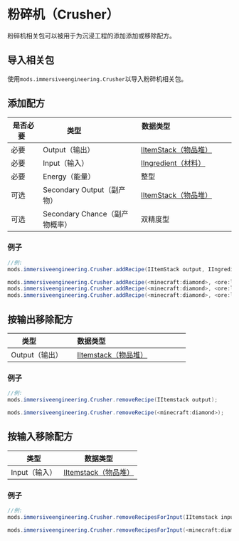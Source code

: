 # 粉碎机（Crusher）
粉碎机相关包可以被用于为沉浸工程的添加添加或移除配方。

## 导入相关包
使用`mods.immersiveengineering.Crusher`以导入粉碎机相关包。

## 添加配方

|是否必要   |类型                  |数据类型                                           										|
|----------|----------------------|-----------------------------------------------------------------------------------------|
|必要      |Output（输出）               |[IItemStack（物品堆）](/Vanilla/Items/IItemStack/) 													|
|必要      |Input（输入）                |[IIngredient（材料）](/Vanilla/Variable_Types/IIngredient/)      									|
|必要      |Energy（能量）               |整型																					|
|可选      |Secondary Output（副产物）   |[IItemStack（物品堆）](/Vanilla/Items/IItemStack/)													|
|可选      |Secondary Chance（副产物概率）|双精度型																					|

### 例子
```JAVA
//例:
mods.immersiveengineering.Crusher.addRecipe(IItemStack output, IIngredient input, int energy, @Optional IItemStack secondaryOutput, @Optional double secondaryChance);

mods.immersiveengineering.Crusher.addRecipe(<minecraft:diamond>, <ore:logWood>, 2048);
mods.immersiveengineering.Crusher.addRecipe(<minecraft:diamond>, <ore:logWood>, 2048, <minecraft:dirt>);
mods.immersiveengineering.Crusher.addRecipe(<minecraft:diamond>, <ore:logWood>, 2048, <minecraft:dirt>, 0.5);
```



## 按输出移除配方

|类型               |数据类型                                          |
|------------------|---------------------------------------------------|
|Output（输出）     |[IItemstack（物品堆）](/Vanilla/Items/IItemStack/)            |

### 例子
```JAVA
//例:
mods.immersiveengineering.Crusher.removeRecipe(IItemstack output);

mods.immersiveengineering.Crusher.removeRecipe(<minecraft:diamond>);
```

## 按输入移除配方

|类型              |数据类型                                          |
|------------------|---------------------------------------------------|
|Input（输入）      |[IItemstack（物品堆）](/Vanilla/Items/IItemStack/)            |

### 例子
```JAVA
//例:
mods.immersiveengineering.Crusher.removeRecipesForInput(IItemstack input);

mods.immersiveengineering.Crusher.removeRecipesForInput(<minecraft:diamond>);
```
